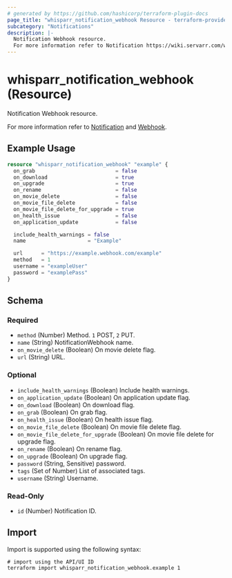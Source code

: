 ```yaml
---
# generated by https://github.com/hashicorp/terraform-plugin-docs
page_title: "whisparr_notification_webhook Resource - terraform-provider-whisparr"
subcategory: "Notifications"
description: |-
  Notification Webhook resource.
  For more information refer to Notification https://wiki.servarr.com/whisparr/settings#connect and Webhook https://wiki.servarr.com/whisparr/supported#webhook.
---
```


# whisparr_notification_webhook (Resource)

<!-- subcategory:Notifications -->Notification Webhook resource.
For more information refer to [Notification](https://wiki.servarr.com/whisparr/settings#connect) and [Webhook](https://wiki.servarr.com/whisparr/supported#webhook).

## Example Usage

```terraform
resource "whisparr_notification_webhook" "example" {
  on_grab                          = false
  on_download                      = true
  on_upgrade                       = true
  on_rename                        = false
  on_movie_delete                  = false
  on_movie_file_delete             = false
  on_movie_file_delete_for_upgrade = true
  on_health_issue                  = false
  on_application_update            = false

  include_health_warnings = false
  name                    = "Example"

  url      = "https://example.webhook.com/example"
  method   = 1
  username = "exampleUser"
  password = "examplePass"
}
```

<!-- schema generated by tfplugindocs -->
## Schema

### Required

- `method` (Number) Method. `1` POST, `2` PUT.
- `name` (String) NotificationWebhook name.
- `on_movie_delete` (Boolean) On movie delete flag.
- `url` (String) URL.

### Optional

- `include_health_warnings` (Boolean) Include health warnings.
- `on_application_update` (Boolean) On application update flag.
- `on_download` (Boolean) On download flag.
- `on_grab` (Boolean) On grab flag.
- `on_health_issue` (Boolean) On health issue flag.
- `on_movie_file_delete` (Boolean) On movie file delete flag.
- `on_movie_file_delete_for_upgrade` (Boolean) On movie file delete for upgrade flag.
- `on_rename` (Boolean) On rename flag.
- `on_upgrade` (Boolean) On upgrade flag.
- `password` (String, Sensitive) password.
- `tags` (Set of Number) List of associated tags.
- `username` (String) Username.

### Read-Only

- `id` (Number) Notification ID.

## Import

Import is supported using the following syntax:

```shell
# import using the API/UI ID
terraform import whisparr_notification_webhook.example 1
```
